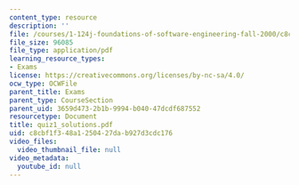 ```yaml
---
content_type: resource
description: ''
file: /courses/1-124j-foundations-of-software-engineering-fall-2000/c8cbf1f348a1250427dab927d3cdc176_quiz1_solutions.pdf
file_size: 96085
file_type: application/pdf
learning_resource_types:
- Exams
license: https://creativecommons.org/licenses/by-nc-sa/4.0/
ocw_type: OCWFile
parent_title: Exams
parent_type: CourseSection
parent_uid: 3659d473-2b1b-9994-b040-47dcdf687552
resourcetype: Document
title: quiz1_solutions.pdf
uid: c8cbf1f3-48a1-2504-27da-b927d3cdc176
video_files:
  video_thumbnail_file: null
video_metadata:
  youtube_id: null
---
```

